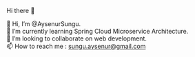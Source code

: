 Hi there 👋

👋 Hi, I’m @AysenurSungu.<br>
🌱 I’m currently learning Spring Cloud Microservice Architecture.<br>
💞️ I’m looking to collaborate on web development.<br>
📫 How to reach me : sungu.aysenur@gmail.com <br>
